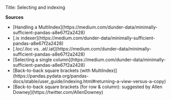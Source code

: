 Title: Selecting and indexing

**Sources**
<ul>
<li>[Handling a MultiIndex](https://medium.com/dunder-data/minimally-sufficient-pandas-a8e67f2a2428)</li>
<li>[.ix indexer](https://medium.com/dunder-data/minimally-sufficient-pandas-a8e67f2a2428)</li>
<li>[.loc/.iloc vs. .at/.iat](https://medium.com/dunder-data/minimally-sufficient-pandas-a8e67f2a2428)</li>
<li>[Selecting a single column](https://medium.com/dunder-data/minimally-sufficient-pandas-a8e67f2a2428)</li>
<li>[Back-to-back square brackets (with MultiIndex)](https://pandas.pydata.org/pandas-docs/stable/user_guide/indexing.html#returning-a-view-versus-a-copy)</li>
<li>[Back-to-back square brackets (for row & column): suggested by Allen Downey](https://twitter.com/AllenDowney)</li>
</ul>
